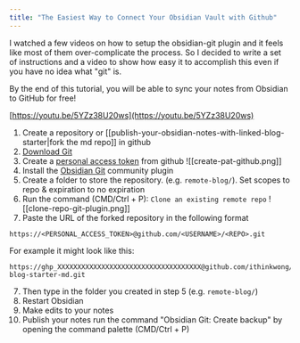 ```yaml
---
title: "The Easiest Way to Connect Your Obsidian Vault with Github"
---
```

I watched a few videos on how to setup the obsidian-git plugin and it feels like most of them over-complicate the process. So I decided to write a set of instructions and a video to show how easy it to accomplish this even if you have no idea what "git" is.

By the end of this tutorial, you will be able to sync your notes from Obsidian to GitHub for free!

[https://youtu.be/5YZz38U20ws](https://youtu.be/5YZz38U20ws)

1. Create a repository or [[publish-your-obsidian-notes-with-linked-blog-starter|fork the md repo]] in github
2. [Download Git](https://git-scm.com/downloads)
3. Create a [personal access token](https://docs.github.com/en/authentication/keeping-your-account-and-data-secure/creating-a-personal-access-token#creating-a-personal-access-token-classic) from github
![[create-pat-github.png]]
5. Install the [Obsidian Git](https://github.com/denolehov/obsidian-git/wiki/Installation) community plugin
6. Create a folder to store the repository. (e.g. `remote-blog/`). Set scopes to repo & expiration to no expiration
7. Run the command (CMD/Ctrl + P):  `Clone an existing remote repo`
![[clone-repo-git-plugin.png]]
5. Paste the URL of the forked repository in the following format
```
https://<PERSONAL_ACCESS_TOKEN>@github.com/<USERNAME>/<REPO>.git
```

For example it might look like this:
```
https://ghp_XXXXXXXXXXXXXXXXXXXXXXXXXXXXXXXXXXXX@github.com/ithinkwong/linked-blog-starter-md.git
```
7. Then type in the folder you created in step 5 (e.g. `remote-blog/`)
8. Restart Obsidian
9. Make edits to your notes
10. Publish your notes run the command "Obsidian Git: Create backup" by opening the command palette (CMD/Ctrl + P)